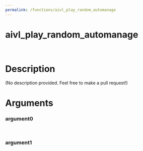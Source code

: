 ```yaml
---
permalink: /functions/aivl_play_random_automanage
---
```

# aivl_play_random_automanage  
&nbsp;  
# Description  
(No description provided. Feel free to make a pull request!) 
&nbsp;  
# Arguments
### argument0

&nbsp;    
### argument1

&nbsp;    


